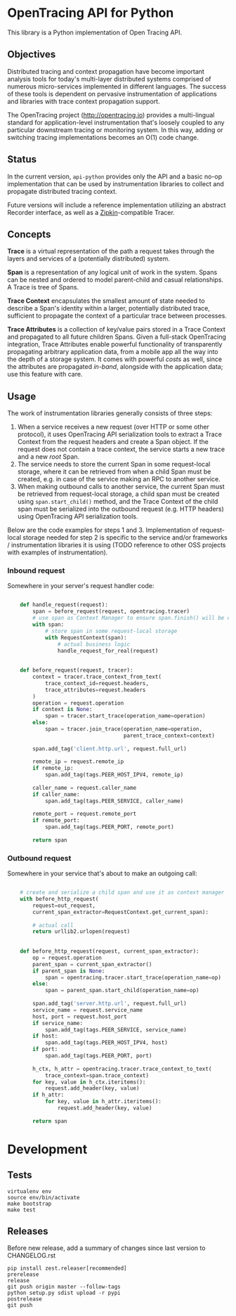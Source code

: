 # OpenTracing API for Python

This library is a Python implementation of Open Tracing API.

## Objectives

Distributed tracing and context propagation have become important analysis 
tools for today's multi-layer distributed systems comprised of numerous 
micro-services implemented in different languages.  The success of these
tools is dependent on pervasive instrumentation of applications and 
libraries with trace context propagation support.

The OpenTracing project (http://opentracing.io) provides a multi-lingual 
standard for application-level instrumentation that's loosely coupled to any 
particular downstream tracing or monitoring system. In this way, adding or 
switching tracing implementations becomes an O(1) code change.

## Status

In the current version, `api-python` provides only the API and a 
basic no-op implementation that can be used by instrumentation libraries to 
collect and propagate distributed tracing context.

Future versions will include a reference implementation utilizing an 
abstract Recorder interface, as well as a 
[Zipkin](http://openzipkin.github.io)-compatible Tracer.

## Concepts

**Trace** is a virtual representation of the path a request takes through 
the layers and services of a (potentially distributed) system.

**Span** is a representation of any logical unit of work in the system. 
Spans can be nested and ordered to model parent-child and casual 
relationships. A Trace is tree of Spans. 

**Trace Context** encapsulates the smallest amount of state needed to 
describe a Span's identity within a larger, potentially distributed trace,
sufficient to propagate the context of a particular trace between processes.

**Trace Attributes** is a collection of key/value pairs stored in a Trace 
Context and propagated to all future children Spans. Given a full-stack 
OpenTracing integration, Trace Attributes enable powerful functionality 
of transparently propagating  arbitrary application data, from a mobile app 
all the way into the depth of a storage system. It comes with powerful 
*costs* as well, since the attributes are propagated *in-band*, alongside 
with the application data; use this feature with care.

## Usage

The work of instrumentation libraries generally consists of three steps:

1. When a service receives a new request (over HTTP or some other protocol),
it uses OpenTracing API serialization tools to extract a Trace Context 
from the request headers and create a Span object. If the request does
not contain a trace context, the service starts a new trace and a new 
*root* Span.
2. The service needs to store the current Span in some request-local storage,
where it can be retrieved from when a child Span must be created, e.g. in 
case of the service making an RPC to another service.
3. When making outbound calls to another service, the current Span must be 
retrieved from request-local storage, a child span must be created using
`span.start_child()` method, and the Trace Context of the child span must
be serialized into the outbound request (e.g. HTTP headers) using 
OpenTracing API serialization tools.

Below are the code examples for steps 1 and 3. Implementation of 
request-local storage needed for step 2 is specific to the service and/or 
frameworks / instrumentation libraries it is using (TODO reference to other
OSS projects with examples of instrumentation).

### Inbound request

Somewhere in your server's request handler code:

```python

    def handle_request(request):
        span = before_request(request, opentracing.tracer)
        # use span as Context Manager to ensure span.finish() will be called
        with span:
            # store span in some request-local storage
            with RequestContext(span):
                # actual business logic
                handle_request_for_real(request)
        
    
    def before_request(request, tracer):
        context = tracer.trace_context_from_text(
            trace_context_id=request.headers, 
            trace_attributes=request.headers
        )
        operation = request.operation
        if context is None:
            span = tracer.start_trace(operation_name=operation)
        else:
            span = tracer.join_trace(operation_name=operation,
                                     parent_trace_context=context)
    
        span.add_tag('client.http.url', request.full_url)
    
        remote_ip = request.remote_ip
        if remote_ip:
            span.add_tag(tags.PEER_HOST_IPV4, remote_ip)
    
        caller_name = request.caller_name
        if caller_name:
            span.add_tag(tags.PEER_SERVICE, caller_name)
    
        remote_port = request.remote_port
        if remote_port:
            span.add_tag(tags.PEER_PORT, remote_port)
    
        return span
```

### Outbound request

Somewhere in your service that's about to make an outgoing call:

```python

    # create and serialize a child span and use it as context manager
    with before_http_request(
        request=out_request,
        current_span_extractor=RequestContext.get_current_span):
    
        # actual call
        return urllib2.urlopen(request)
    
    
    def before_http_request(request, current_span_extractor):
        op = request.operation
        parent_span = current_span_extractor()
        if parent_span is None:
            span = opentracing.tracer.start_trace(operation_name=op)
        else:
            span = parent_span.start_child(operation_name=op)
    
        span.add_tag('server.http.url', request.full_url)
        service_name = request.service_name
        host, port = request.host_port
        if service_name:
            span.add_tag(tags.PEER_SERVICE, service_name)
        if host:
            span.add_tag(tags.PEER_HOST_IPV4, host)
        if port:
            span.add_tag(tags.PEER_PORT, port)
    
        h_ctx, h_attr = opentracing.tracer.trace_context_to_text(
            trace_context=span.trace_context)
        for key, value in h_ctx.iteritems():
            request.add_header(key, value)
        if h_attr:
            for key, value in h_attr.iteritems():
                request.add_header(key, value)
    
        return span
```

# Development

## Tests

```
virtualenv env
source env/bin/activate
make bootstrap
make test
```

## Releases

Before new release, add a summary of changes since last version to CHANGELOG.rst

```
pip install zest.releaser[recommended]
prerelease
release
git push origin master --follow-tags
python setup.py sdist upload -r pypi
postrelease
git push
```

